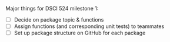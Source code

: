Major things for DSCI 524 milestone 1:
- [ ] Decide on package topic & functions
- [ ] Assign functions (and corresponding unit tests) to teammates
- [ ] Set up package structure on GitHub for each package
